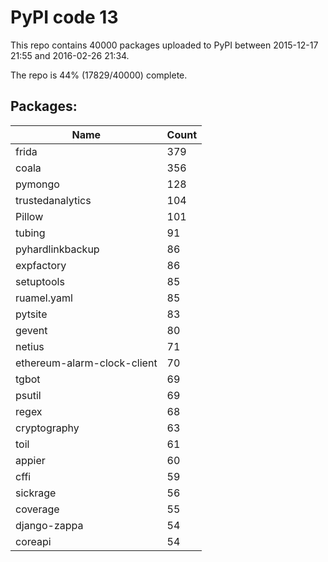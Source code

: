 # PyPI code 13

This repo contains 40000 packages uploaded to PyPI between 
2015-12-17 21:55 and 2016-02-26 21:34.

The repo is 44% (17829/40000) complete.

## Packages:

| Name  | Count |
| ----- | ----- |
| frida | 379 |
| coala | 356 |
| pymongo | 128 |
| trustedanalytics | 104 |
| Pillow | 101 |
| tubing | 91 |
| pyhardlinkbackup | 86 |
| expfactory | 86 |
| setuptools | 85 |
| ruamel.yaml | 85 |
| pytsite | 83 |
| gevent | 80 |
| netius | 71 |
| ethereum-alarm-clock-client | 70 |
| tgbot | 69 |
| psutil | 69 |
| regex | 68 |
| cryptography | 63 |
| toil | 61 |
| appier | 60 |
| cffi | 59 |
| sickrage | 56 |
| coverage | 55 |
| django-zappa | 54 |
| coreapi | 54 |


